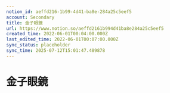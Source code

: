 ```yaml
---
notion_id: aeffd216-1b99-4d41-ba8e-284a25c5eef5
account: Secondary
title: 金子眼鏡
url: https://www.notion.so/aeffd2161b994d41ba8e284a25c5eef5
created_time: 2022-06-01T00:04:00.000Z
last_edited_time: 2022-06-01T00:07:00.000Z
sync_status: placeholder
sync_time: 2025-07-12T15:01:47.489878
---
```

# 金子眼鏡

